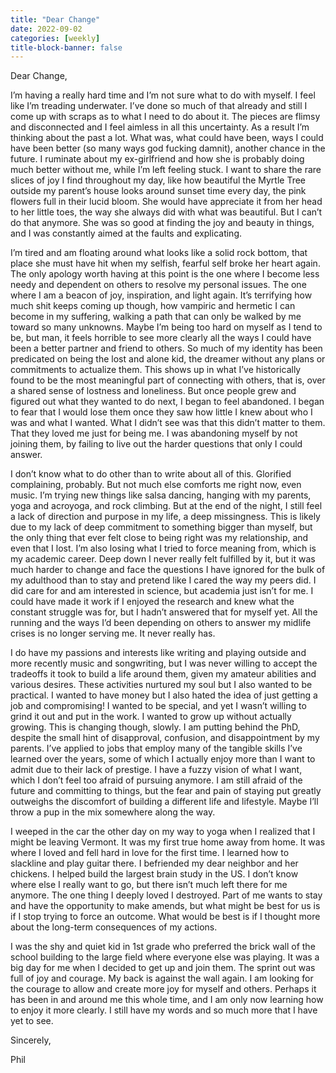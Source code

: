 ```yaml
---
title: "Dear Change"
date: 2022-09-02
categories: [weekly]
title-block-banner: false
---
```


Dear Change,

I’m having a really hard time and I’m not sure what to do with myself. I feel like I’m treading underwater. I’ve done so much of that already and still I come up with scraps as to what I need to do about it. The pieces are flimsy and disconnected and I feel aimless in all this uncertainty. As a result I’m thinking about the past a lot. What was, what could have been, ways I could have been better (so many ways god fucking damnit), another chance in the future. I ruminate about my ex-girlfriend and how she is probably doing much better without me, while I’m left feeling stuck. I want to share the rare slices of joy I find throughout my day, like how beautiful the Myrtle Tree outside my parent’s house looks around sunset time every day, the pink flowers full in their lucid bloom. She would have appreciate it from her head to her little toes, the way she always did with what was beautiful. But I can’t do that anymore. She was so good at finding the joy and beauty in things, and I was constantly aimed at the faults and explicating.

I’m tired and am floating around what looks like a solid rock bottom, that place she must have hit when my selfish, fearful self broke her heart again. The only apology worth having at this point is the one where I become less needy and dependent on others to resolve my personal issues. The one where I am a beacon of joy, inspiration, and light again. It’s terrifying how much shit keeps coming up though, how vampiric and hermetic I can become in my suffering, walking a path that can only be walked by me toward so many unknowns. Maybe I’m being too hard on myself as I tend to be, but man, it feels horrible to see more clearly all the ways I could have been a better partner and friend to others. So much of my identity has been predicated on being the lost and alone kid, the dreamer without any plans or commitments to actualize them. This shows up in what I’ve historically found to be the most meaningful part of connecting with others, that is, over a shared sense of lostness and loneliness. But once people grew and figured out what they wanted to do next, I began to feel abandoned. I began to fear that I would lose them once they saw how little I knew about who I was and what I wanted. What I didn’t see was that this didn’t matter to them. That they loved me just for being me. I was abandoning myself by not joining them, by failing to live out the harder questions that only I could answer.

I don’t know what to do other than to write about all of this. Glorified complaining, probably. But not much else comforts me right now, even music. I’m trying new things like salsa dancing, hanging with my parents, yoga and acroyoga, and rock climbing. But at the end of the night, I still feel a lack of direction and purpose in my life, a deep missingness. This is likely due to my lack of deep commitment to something bigger than myself, but the only thing that ever felt close to being right was my relationship, and even that I lost. I’m also losing what I tried to force meaning from, which is my academic career. Deep down I never really felt fulfilled by it, but it was much harder to change and face the questions I have ignored for the bulk of my adulthood than to stay and pretend like I cared the way my peers did. I did care for and am interested in science, but academia just isn’t for me. I could have made it work if I enjoyed the research and knew what the constant struggle was for, but I hadn’t answered that for myself yet. All the running and the ways I’d been depending on others to answer my midlife crises is no longer serving me. It never really has.

I do have my passions and interests like writing and playing outside and more recently music and songwriting, but I was never willing to accept the tradeoffs it took to build a life around them, given my amateur abilities and various desires. These activities nurtured my soul but I also wanted to be practical. I wanted to have money but I also hated the idea of just getting a job and compromising! I wanted to be special, and yet I wasn’t willing to grind it out and put in the work. I wanted to grow up without actually growing. This is changing though, slowly. I am putting behind the PhD, despite the small hint of disapproval, confusion, and disappointment by my parents. I’ve applied to jobs that employ many of the tangible skills I’ve learned over the years, some of which I actually enjoy more than I want to admit due to their lack of prestige. I have a fuzzy vision of what I want, which I don’t feel too afraid of pursuing anymore. I am still afraid of the future and committing to things, but the fear and pain of staying put greatly outweighs the discomfort of building a different life and lifestyle. Maybe I’ll throw a pup in the mix somewhere along the way.

I weeped in the car the other day on my way to yoga when I realized that I might be leaving Vermont. It was my first true home away from home. It was where I loved and fell hard in love for the first time. I learned how to slackline and play guitar there. I befriended my dear neighbor and her chickens. I helped build the largest brain study in the US. I don’t know where else I really want to go, but there isn’t much left there for me anymore. The one thing I deeply loved I destroyed. Part of me wants to stay and have the opportunity to make amends, but what might be best for us is if I stop trying to force an outcome. What would be best is if I thought more about the long-term consequences of my actions.

I was the shy and quiet kid in 1st grade who preferred the brick wall of the school building to the large field where everyone else was playing. It was a big day for me when I decided to get up and join them. The sprint out was full of joy and courage. My back is against the wall again. I am looking for the courage to allow and create more joy for myself and others. Perhaps it has been in and around me this whole time, and I am only now learning how to enjoy it more clearly. I still have my words and so much more that I have yet to see.

Sincerely,

Phil
